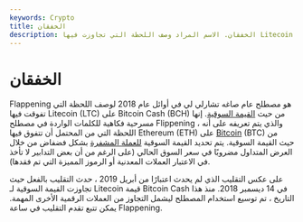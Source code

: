 ```yaml
---
keywords: Crypto
title: الخفقان
description: الخفقان. الاسم المراد وصف اللحظة التي تجاوزت فيها Litecoin (LTC) Bitcoin Cash (BCH) من حيث القيمة السوقية
---
```


# الخفقان
Flappening هو مصطلح عام صاغه تشارلي لي في أوائل عام 2018 لوصف اللحظة التي تفوقت فيها Litecoin (LTC) على Bitcoin Cash (BCH) من حيث [القيمة السوقية](/market-capitalization). إنها مسرحية فكاهية للكلمات الواردة في مصطلح Flippening ، والذي يتم تعريفه على أنه اللحظة التي من المحتمل أن تتفوق فيها Ethereum (ETH) على [Bitcoin](/bitcoin) (BTC) من حيث القيمة السوقية. يتم تحديد القيمة السوقية [للعملة المشفرة](/cryptocurrency) بشكل فضفاض من خلال العرض المتداول مضروبًا في سعر السوق الحالي (على الرغم من أن بعض التدابير لا تأخذ في الاعتبار العملات المعدنية أو الرموز المميزة التي تم فقدها).

على عكس التقليب الذي لم يحدث اعتبارًا من أبريل 2019 ، حدث التقليب بالفعل حيث تجاوزت القيمة السوقية لـ Litecoin قيمة Bitcoin Cash في 14 ديسمبر 2018. منذ هذا التاريخ ، تم توسيع استخدام المصطلح ليشمل التجاوز من العملات الرقمية الأخرى المهمة. يمكن تتبع تقدم التقليب في ساعة Flappening.

